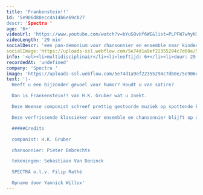 ```yaml
---
title: 'Frankenstein!!'
id: '5e906d88ecc4a14b6e69cb27
descr: 'Spectra '
age: '6+'
videoUrl: 'https://www.youtube.com/watch?v=bYuSOvHf6WE&list=PLPFW7whyH3m712LtxQwNx5uHP6mkO6kIn',
videoLength: '29 min'
socialDescr: 'een pan-demonium voor chansonnier en ensemble naar kinderrijmpjes van H.C. Artmann. Deze verfrissende klassieker voor ensemble en chansonnier blijft op de lachspieren werken.Het stuk, dat zowel verfijnde als ronduit lachwekkende klanken bevat, is een briljante en verrassende uiting van een licht gestoorde fantasie.'
socialImage:'https://uploads-ssl.webflow.com/5e74d1a9ef22355294c7d60e/5e906c32e050318effc2f42a_Spectra_Frankenstein!!.jpg'
info: '<ul><li>multidisciplinair</li><li>leeftijd: 6+</li><li>duur: 29 min</li><li>taal: Nederlands</li><li><a href="http://www.spectraensemble.com" target="_blank">Spectra</a></li></ul><p>‍</p>'
recordedAt: 'undefined'
company: 'Spectra '
image: 'https://uploads-ssl.webflow.com/5e74d1a9ef22355294c7d60e/5e906c32e050318effc2f42a_Spectra_Frankenstein!!.jpg'
text: '|-
  Heeft u een bijzonder gevoel voor humor? Houdt u van satire?

  Dan is Frankenstein!! van H.K. Gruber wat u zoekt.

  Deze Weense componist schreef prettig gestoorde muziek op spottende kinderrijmpjes, bevolkt door monsters, kannibalen en superhelden, door Batman en Robin, Dracula, Frankenstein en Superman.

  Deze verfrissende klassieker voor ensemble en chansonnier blijft op de lachspieren werken.Het stuk, dat zowel verfijnde als ronduit lachwekkende klanken bevat, is een briljante en verrassende uiting van een licht gestoorde fantasie.

  #####Credits

  componist: H.K. Gruber

  chansonnier: Pieter Embrechts

  tekeningen: Sebastiaan Van Doninck

  SPECTRA o.l.v. Filip Rathé

  Opname door Yannick Willox'
---
```

